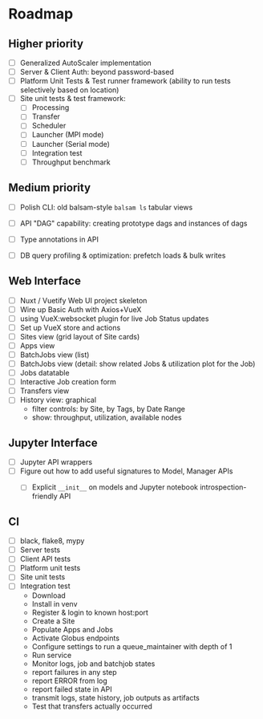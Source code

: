 # Roadmap

## Higher priority 

- [ ] Generalized AutoScaler implementation
- [ ] Server & Client Auth: beyond password-based
- [ ] Platform Unit Tests & Test runner framework (ability to run tests selectively based on location)
- [ ] Site unit tests & test framework:
  - [ ] Processing
  - [ ] Transfer
  - [ ] Scheduler
  - [ ] Launcher (MPI mode)
  - [ ] Launcher (Serial mode)
  - [ ] Integration test
  - [ ] Throughput benchmark

## Medium priority

- [ ] Polish CLI: old balsam-style `balsam ls` tabular views
- [ ] API "DAG" capability: creating prototype dags and instances of dags
- [ ] Type annotations in API
- [ ] DB query profiling & optimization: prefetch loads & bulk writes 


## Web Interface

- [ ] Nuxt / Vuetify Web UI project skeleton 
- [ ] Wire up Basic Auth with Axios+VueX
- [ ] using VueX:websocket plugin for live Job Status updates
- [ ] Set up VueX store and actions
- [ ] Sites view (grid layout of Site cards)
- [ ] Apps view
- [ ] BatchJobs view (list)
- [ ] BatchJobs view (detail: show related Jobs & utilization plot for the Job)
- [ ] Jobs datatable
- [ ] Interactive Job creation form
- [ ] Transfers view
- [ ] History view: graphical
  - filter controls: by Site, by Tags, by Date Range
  - show: throughput, utilization, available nodes

## Jupyter Interface

- [ ] Jupyter API wrappers
- [ ] Figure out how to add useful signatures to Model, Manager APIs
  - [ ] Explicit `__init__` on models and Jupyter notebook introspection-friendly API


## CI
- [ ] black, flake8, mypy
- [ ] Server tests
- [ ] Client API tests
- [ ] Platform unit tests
- [ ] Site unit tests
- [ ] Integration test
	- Download
	- Install in venv
	- Register & login to known host:port
	- Create a Site
	- Populate Apps and Jobs
	- Activate Globus endpoints
	- Configure settings to run a queue_maintainer with depth of 1
	- Run service
  - Monitor logs, job and batchjob states
  -	report failures in any step
  -	report ERROR from log
  -	report failed state in API
  -	transmit logs, state history, job outputs as artifacts
  -	Test that transfers actually occurred
